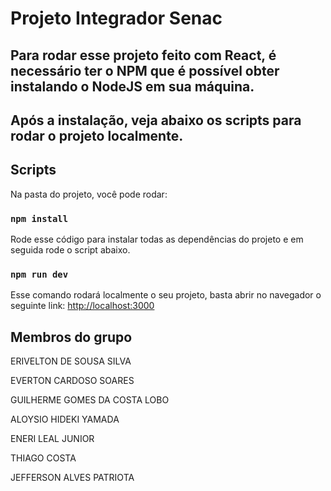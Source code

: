 # Projeto Integrador Senac

## Para rodar esse projeto feito com React, é necessário ter o NPM que é possível obter instalando o NodeJS em sua máquina.
## Após a instalação, veja abaixo os scripts para rodar o projeto localmente.

## Scripts

Na pasta do projeto, você pode rodar:

### `npm install`

Rode esse código para instalar todas as dependências do projeto e em seguida rode o script abaixo.

### `npm run dev`

Esse comando rodará localmente o seu projeto, basta abrir no navegador o seguinte link: 
[http://localhost:3000](http://localhost:3000)


## Membros do grupo

ERIVELTON DE SOUSA SILVA

EVERTON CARDOSO SOARES

GUILHERME GOMES DA COSTA LOBO

ALOYSIO HIDEKI YAMADA

ENERI LEAL JUNIOR

THIAGO COSTA

JEFFERSON ALVES PATRIOTA
